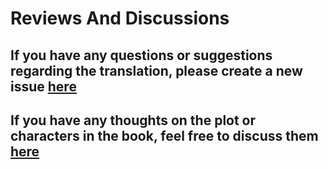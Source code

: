 # Reviews And Discussions

## If you have any questions or suggestions regarding the translation, please create a new issue [here](https://github.com/ywxt/ywxt.github.io/issues)

## If you have any thoughts on the plot or characters in the book, feel free to discuss them [here](https://github.com/ywxt/ywxt.github.io/discussions)
